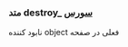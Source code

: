 <h3>
متد destroy_
<a class="ext-link" href="classes_Tetris_Gameplay.js.html#line24" target="_blank">سورس</a>
</h3>

نابود کننده object فعلی در صفحه
